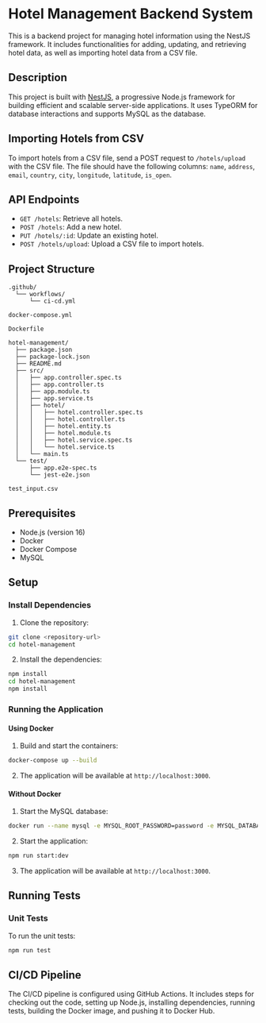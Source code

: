 # Hotel Management Backend System

This is a backend project for managing hotel information using the NestJS framework. It includes functionalities for adding, updating, and retrieving hotel data, as well as importing hotel data from a CSV file.

## Description

This project is built with [NestJS](https://nestjs.com/), a progressive Node.js framework for building efficient and scalable server-side applications. It uses TypeORM for database interactions and supports MySQL as the database.

## Importing Hotels from CSV

To import hotels from a CSV file, send a POST request to `/hotels/upload` with the CSV file. The file should have the following columns: `name`, `address`, `email`, `country`, `city`, `longitude`, `latitude`, `is_open`.

## API Endpoints

- `GET /hotels`: Retrieve all hotels.
- `POST /hotels`: Add a new hotel.
- `PUT /hotels/:id`: Update an existing hotel.
- `POST /hotels/upload`: Upload a CSV file to import hotels.

## Project Structure

```text
.github/
  └── workflows/
      └── ci-cd.yml

docker-compose.yml

Dockerfile

hotel-management/
  ├── package.json
  ├── package-lock.json
  ├── README.md
  ├── src/
  │   ├── app.controller.spec.ts
  │   ├── app.controller.ts
  │   ├── app.module.ts
  │   ├── app.service.ts
  │   ├── hotel/
  │   │   ├── hotel.controller.spec.ts
  │   │   ├── hotel.controller.ts
  │   │   ├── hotel.entity.ts
  │   │   ├── hotel.module.ts
  │   │   ├── hotel.service.spec.ts
  │   │   └── hotel.service.ts
  │   └── main.ts
  └── test/
      ├── app.e2e-spec.ts
      └── jest-e2e.json

test_input.csv
```

## Prerequisites

- Node.js (version 16)
- Docker
- Docker Compose
- MySQL

## Setup

### Install Dependencies

1. Clone the repository:

```bash
git clone <repository-url>
cd hotel-management
```

2. Install the dependencies:

```bash
npm install
cd hotel-management
npm install
```

### Running the Application

#### Using Docker

1. Build and start the containers:

```bash
docker-compose up --build
```

2. The application will be available at `http://localhost:3000`.

#### Without Docker

1. Start the MySQL database:

```bash
docker run --name mysql -e MYSQL_ROOT_PASSWORD=password -e MYSQL_DATABASE=hotel_db -p 3307:3306 -d mysql:8
```

2. Start the application:

```bash
npm run start:dev
```

3. The application will be available at `http://localhost:3000`.

## Running Tests

### Unit Tests

To run the unit tests:

```bash
npm run test
```

## CI/CD Pipeline

The CI/CD pipeline is configured using GitHub Actions. It includes steps for checking out the code, setting up Node.js, installing dependencies, running tests, building the Docker image, and pushing it to Docker Hub.

